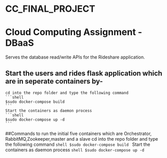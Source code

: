 # CC_FINAL_PROJECT
# Cloud Computing Assignment - DBaaS
Serves the database read/write APIs for the Rideshare application.  


## Start the users and rides flask application which are in seperate containers by-
    cd into the repo folder and type the following command
    ```shell
    $sudo docker-compose build
    ```
    Start the containers as daemon process
    ```shell
    $sudo docker-compose up -d
    ```

##Commands to run the initial five containers which are Orchestrator, RabbitMQ,Zookeeper,master and a slave 
    cd into the repo folder and type the following command
    ```shell
    $sudo docker-compose build
    ```
    Start the containers as daemon process
    ```shell
    $sudo docker-compose up -d
    ```

 


    
